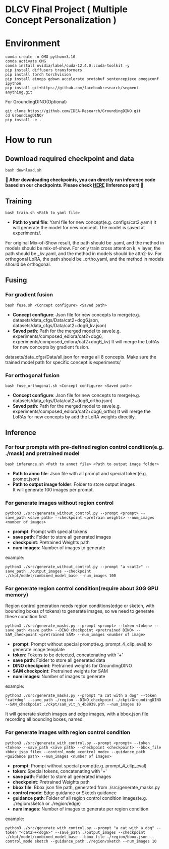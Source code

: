 # DLCV Final Project ( Multiple Concept Personalization )

# Environment
```shell script=
conda create -n OMG python=3.10
conda activate OMG
conda install nvidia/label/cuda-12.4.0::cuda-toolkit -y
pip install diffusers transformers
pip install torch torchvision
pip install einops gdown accelerate protobuf sentencepiece omegaconf ipython
pip install git+https://github.com/facebookresearch/segment-anything.git
```

For GroundingDINO(Optional)
```shell script=
git clone https://github.com/IDEA-Research/GroundingDINO.git
cd GroundingDINO/
pip install -e .
```
# How to run
## Download required checkpoint and data
```shell script=
bash download.sh
```

**🚨 After downloading checkpoints, you can directly run inference code based on our checkpoints. Please check [HERE](https://github.com/DLCV-Fall-2024/DLCV-Fall-2024-Final-2-darkmagic?tab=readme-ov-file#inference) (Inference part) 🚨**

## Training
```shell script=
bash train.sh <Path to yaml file>
```
* **Path to yaml file**: Yaml file for new concept(e.g. configs/cat2.yaml)
It will generate the model for new concept. The model is saved at experiments/<name>.

For original Mix-of-Show result, the path should be <name>.yaml, and the method in models should be mix-of-show.
For only train cross attention k, v layer, the path should be <name>_kv.yaml, and the method in models should be attn2-kv.
For orthogonal LoRA, the path should be <name>_ortho.yaml, and the method in models should be orthogonal.


## Fusing
### For gradient fusion
```shell script=
bash fuse.sh <Concept configure> <Saved path>
```
* **Concept configure**: Json file for new concepts to merge(e.g. datasets/data_cfgs/Data/cat2+dog6.json, datasets/data_cfgs/Data/cat2+dog6_kv.json)
* **Saved path**: Path for the merged model to save(e.g. experiments/composed_edlora/cat2+dog6, experiments/composed_edlora/cat2+dog6_kv)
It will merge the LoRAs for new concepts by gradient fusion.

datasets/data_cfgs/Data/all.json for merge all 8 concepts.
Make sure the trained model path for specific concept is experiments/<name>

### For orthogonal fusion
```shell script=
bash fuse_orthogonal.sh <Concept configure> <Saved path>
```
* **Concept configure**: Json file for new concepts to merge(e.g. datasets/data_cfgs/Data/cat2+dog6_ortho.json)
* **Saved path**: Path for the merged model to save(e.g. experiments/composed_edlora/cat2+dog6_ortho)
It will merge the LoRAs for new concepts by add the LoRA weights directily.


## Inference
### For four prompts with pre-defined region control condition(e.g. ./mask) and pretrained model
```shell script=
bash inference.sh <Path to annot file> <Path to output image folder>
```
* **Path to anno file**: Json file with all prompt and special token(e.g. prompt.json)  
* **Path to output image folder**: Folder to store output images  
It will generate 100 images per prompt.  
  
### For generate images without region control  
```shell script=
python3 ./src/generate_without_control.py --prompt <prompt> --save_path <save path> --checkpoint <pretrain weights> --num_images <number of images>
```
* **prompt**: Prompt with special tokens  
* **save path**: Folder to store all generated images  
* **checkpoint**: Pretrained Weights path  
* **num images**: Number of images to generate  

example:  
```shell script=
python3 ./src/generate_without_control.py --prompt "a <cat2>" --save_path ./output_images --checkpoint ./ckpt/model/combined_model_base --num_images 100
```
  
### For generate region control condition(require about 30G GPU memory)  
Region control generation needs region conditions(edge or sketch, with bounding boxes of tokens) to generate images, so we need to generate these condition first  
```shell script=
python3 ./src/generate_masks.py --prompt <prompt> --token <token> --save_path <save path> --DINO_checkpoint <pretrained DINO> --SAM_checkpoint <pretrained SAM> --num_images <number of image>
```
* **prompt**: Prompt without special prompt(e.g. prompt_4_clip_eval) to generate image template  
* **token**: Tokens to be detected, concatenating with '+'  
* **save path**: Folder to store all generated data  
* **DINO checkpoint**:  Pretrained weights for GroundingDINO  
* **SAM checkpoint**: Pretrained weights for SAM  
* **num images**: Number of images to generate  

example:  
```shell script=
python3 ./src/generate_masks.py --prompt "a cat with a dog" --token "cat+dog" --save_path ./region --DINO_checkpoint ./ckpt/GroundingDINO --SAM_checkpoint ./ckpt/sam_vit_h_4b8939.pth --num_images 10
```
It will generate sketch images and edge images, with a bbox.json file recording all bounding boxes, named  
  
### For generate images with region control condition  
```shell script=
python3 ./src/generate_with_control.py --prompt <prompt> --token <token> --save_path <save path> --checkpoint <checkpoint> --bbox_file <bbox json file> --control_mode <control mode> --guidance_path <guidance path> --num_images <number of images>
```
* **prompt**: Prompt without special prompt(e.g. prompt_4_clip_eval)  
* **token**: Special tokens, concatenating with '+'  
* **save path**: Folder to store all generated images  
* **checkpoint**: Pretrained Weights path  
* **bbox file**: Bbox json file path, generated from ./src/generate_masks.py  
* **control mode**: Edge guidance or Sketch guidance  
* **guidance path**: Folder of all region control condition images(e.g. ./region/sketch or ./region/edge)  
* **num images**: Number of images to generate per region condition 

example:  
```shell script=
python3 ./src/generate_with_control.py --prompt "a cat with a dog" --token "<cat2>+<dog6>" --save_path ./output_images --checkpoint ./ckpt/model/combined_model_base --bbox_file ./region/bbox.json --control_mode sketch --guidance_path ./region/sketch --num_images 10
```

